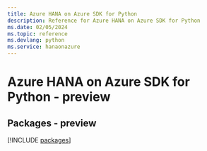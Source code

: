```yaml
---
title: Azure HANA on Azure SDK for Python
description: Reference for Azure HANA on Azure SDK for Python
ms.date: 02/05/2024
ms.topic: reference
ms.devlang: python
ms.service: hanaonazure
---
```

# Azure HANA on Azure SDK for Python - preview
## Packages - preview
[!INCLUDE [packages](hana-on-azure-index.md)]